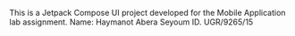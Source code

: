This is a Jetpack Compose UI project developed for the Mobile Application lab assignment.
Name: Haymanot Abera Seyoum
ID. UGR/9265/15
